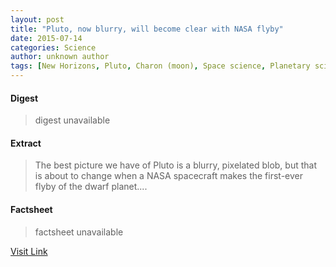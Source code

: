 ```yaml
---
layout: post
title: "Pluto, now blurry, will become clear with NASA flyby"
date: 2015-07-14
categories: Science
author: unknown author
tags: [New Horizons, Pluto, Charon (moon), Space science, Planetary science, Solar System, Outer space, Astronomy, Spaceflight, Astronomical objects, Bodies of the Solar System, Physical sciences]
---
```



#### Digest
>digest unavailable

#### Extract
>The best picture we have of Pluto is a blurry, pixelated blob, but that is about to change when a NASA spacecraft makes the first-ever flyby of the dwarf planet....

#### Factsheet
>factsheet unavailable

[Visit Link](http://phys.org/news348282327.html)


